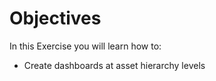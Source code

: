 # Objectives
In this Exercise you will learn how to:

* Create dashboards at asset hierarchy levels


